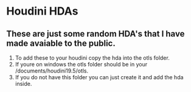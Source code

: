 # Houdini HDAs

## These are just some random HDA's that I have made avaiable to the public. 

1. To add these to your houdini copy the hda into the otls folder. 
2. If youre on windows the otls folder should be in your /documents/houdini19.5/otls.
3. If you do not have this folder you can just create it and add the hda inside.

 
